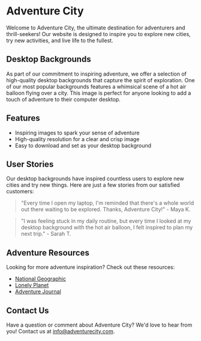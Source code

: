 <!--font:Poppins-->

# Adventure City

Welcome to Adventure City, the ultimate destination for adventurers and thrill-seekers! Our website is designed to inspire you to explore new cities, try new activities, and live life to the fullest.

## Desktop Backgrounds

As part of our commitment to inspiring adventure, we offer a selection of high-quality desktop backgrounds that capture the spirit of exploration. One of our most popular backgrounds features a whimsical scene of a hot air balloon flying over a city. This image is perfect for anyone looking to add a touch of adventure to their computer desktop.

## Features

- Inspiring images to spark your sense of adventure
- High-quality resolution for a clear and crisp image
- Easy to download and set as your desktop background

## User Stories

Our desktop backgrounds have inspired countless users to explore new cities and try new things. Here are just a few stories from our satisfied customers:

> "Every time I open my laptop, I'm reminded that there's a whole world out there waiting to be explored. Thanks, Adventure City!" - Maya K.

> "I was feeling stuck in my daily routine, but every time I looked at my desktop background with the hot air balloon, I felt inspired to plan my next trip." - Sarah T.

## Adventure Resources

Looking for more adventure inspiration? Check out these resources:

- [National Geographic](#)
- [Lonely Planet](#)
- [Adventure Journal](#)

## Contact Us

Have a question or comment about Adventure City? We'd love to hear from you! Contact us at info@adventurecity.com.

<!--

Write me content for website with wallpaper which alt text is:

"A whimsical scene of a hot air balloon flying over a city for a lifestyle or adventure website"

The name/title of the page should not be 1:1 copy of the alt text but rather a real content of the website which is using this wallpaper.

- Use markdown format 
- Start with heading
- Heading should be short and concise
- The content should look like a real website 
- The website should not be about the wallpaper, wallpaper is just a related background
- Heading should be contain work "wallpaper" or "background"
- Include real sections like references, contact, user stories, etc. use things relevant to the page purpose.
- Feel free to use structure like headings, bullets, numbering, blockquotes, paragraphs, horizontal lines, etc.
- You can use formatting like bold or _italic_
- You can include UTF-8 emojis
- Links should be only #hash anchors (and you can refer to the document itself)
- Do not include images


---


# Adventure City Wallpaper for Your Desktop Background

Looking for a desktop background that inspires you to go on an adventure? Look no further than our Adventure City Wallpaper! This whimsical scene of a hot air balloon flying over a city is perfect for any lifestyle or adventure website.

## Features

- High-quality resolution for a clear and crisp image
- Whimsical design to inspire your next adventure
- Perfect for any lifestyle or adventure website
- Easy to download and set as your desktop background

## User Stories

Our Adventure City Wallpaper has inspired countless users to explore new cities and plan their next adventure. Here are just a few stories from our satisfied customers:

> "I was feeling stuck in my daily routine, but every time I looked at my desktop background with the Adventure City Wallpaper, I felt inspired to plan my next trip." - Sarah T.

> "As a travel blogger, I'm always looking for inspiring images to use on my website. The Adventure City Wallpaper is the perfect backdrop for my latest blog post about exploring new cities." - John D.

## References

Need some more inspiration for your next adventure? Check out these resources:

- [National Geographic](#)
- [Lonely Planet](#)
- [Adventure Journal](#)

## Contact Us

Have a question or comment about our Adventure City Wallpaper? We'd love to hear from you! Contact us at wallpaper@adventurecity.com.


---


Heading should not include word "wallpaper". The website should not be about the wallpaper itself, wallpaper is just a related background, rewrite whole content.


---


# Adventure City: Where Every Day is an Adventure

Welcome to Adventure City, the ultimate destination for adventurers and thrill-seekers! Our website is designed to inspire you to explore new cities, try new activities, and live life to the fullest.

## Desktop Backgrounds

As part of our commitment to inspiring adventure, we offer a selection of high-quality desktop backgrounds that capture the spirit of exploration. One of our most popular backgrounds features a whimsical scene of a hot air balloon flying over a city. This image is perfect for anyone looking to add a touch of adventure to their computer desktop.

## Features

- Inspiring images to spark your sense of adventure
- High-quality resolution for a clear and crisp image
- Easy to download and set as your desktop background

## User Stories

Our desktop backgrounds have inspired countless users to explore new cities and try new things. Here are just a few stories from our satisfied customers:

> "Every time I open my laptop, I'm reminded that there's a whole world out there waiting to be explored. Thanks, Adventure City!" - Maya K.

> "I was feeling stuck in my daily routine, but every time I looked at my desktop background with the hot air balloon, I felt inspired to plan my next trip." - Sarah T.

## Adventure Resources

Looking for more adventure inspiration? Check out these resources:

- [National Geographic](#)
- [Lonely Planet](#)
- [Adventure Journal](#)

## Contact Us

Have a question or comment about Adventure City? We'd love to hear from you! Contact us at info@adventurecity.com.

-->
